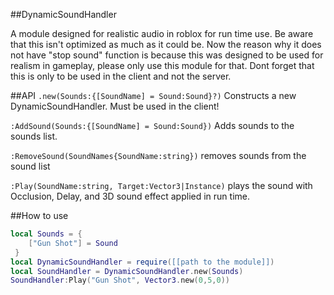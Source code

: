 ##DynamicSoundHandler

A module designed for realistic audio in roblox for run time use. Be aware that this isn't optimized as much as it could be.
Now the reason why it does not have "stop sound" function is because this was designed to be used for realism in gameplay, please only use this module for that.
Dont forget that this is only to be used in the client and not the server.

##API
`.new(Sounds:{[SoundName] = Sound:Sound}?)`
Constructs a new DynamicSoundHandler. Must be used in the client!

`:AddSound(Sounds:{[SoundName] = Sound:Sound})`
Adds sounds to the sounds list.

`:RemoveSound(SoundNames{SoundName:string})`
removes sounds from the sound list

`:Play(SoundName:string, Target:Vector3|Instance)`
plays the sound with Occlusion, Delay, and 3D sound effect applied in run time.

##How to use

```lua
local Sounds = {
    ["Gun Shot"] = Sound
 }
local DynamicSoundHandler = require([[path to the module]])
local SoundHandler = DynamicSoundHandler.new(Sounds)
SoundHandler:Play("Gun Shot", Vector3.new(0,5,0))
```
